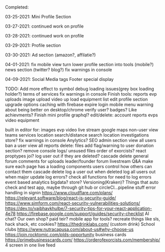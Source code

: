 Completed:

03-25-2021:
Mini Profile Section

03-27-2021:
continued work on profile

03-28-2021:
continued work on profile

03-29-2021:
Profile section

03-30-2021:
Ad section (amazon?, affilatie?)

04-01-2021:
fix mobile view
turn lower profile section into tools (mobile?)
news section (twitter? blog?)
fix warnings in console

04-09-2021:
Social Media tags
Footer special display


TODO:
Add more effect to symbol
debug loading issues(grey box loading holder?)
terms of services
fix warnings in console
Finish tools:
  reports
  evp uploads
  image upload
  video up load
  equipment list
edit profile section
upgrade options
caching with firebase
expire login
mobile menu
warning about being better on desktop/chrome
verify user?
badges? Like achievments?
Finish mini profile
graphql?
edit/delete:
  account
  reports
  evps
  video
  equipment

built in editor for:
  images
  evp
  video
live stream
google maps
non-user view
teams
services
  location search/distance
  search location investigations
store?
fix warnings in console
Anylytics?
SEO
admin section
  view all users
  ban a user
  view all reports
  delete:
    files
  add flag/warning to user
donation section?
remove console logs/ unsused files
order of exorcists?
react proptypes
joi?
log user out if they are deleted?
cascade delete
general forum
comments for uploads
leader/founder forum
livestream
Q&A
make sure each page has a loading components
users control how others can contact them
cascade delete
log a user out when deleted
log all users out when major update
log errors?
check all functions for need to log errors
event based analytics
bigdata?
store?
Versioning(Kraken)?
Things that auto check and test app, maybe through git hub or circleCl...pipeline stuff
error handling in signin
https://www.cloudflare.com/plans/
https://relevant.software/blog/react-js-security-guide/
https://www.simform.com/react-security-vulnerabilities-solutions/
https://dev.to/vaibhavkhulbe/7-security-tips-for-your-react-application-4e78
https://firebase.google.com/support/guides/security-checklist
AI chat?
Our own shop?
paid teir?
mobile app for tools?
recreate things like sls, hack shack, etc
cookies?
https://thedrinklabs.com/ (custom drink)
School clubs
https://www.nutracapusa.com/about-us#why-choose-us
https://join.rocktomic.com/plds-opportunity
business cards
https://primebusinesscards.com/
https://orderofexorcists.com/membership/
4 screen in one live feed
